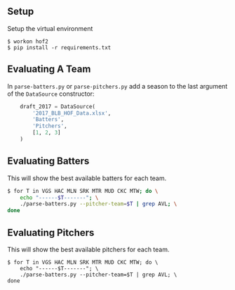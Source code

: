 ## Setup
Setup the virtual environment
```
$ workon hof2
$ pip install -r requirements.txt
```

## Evaluating A Team
In `parse-batters.py` or `parse-pitchers.py` add a season to the last
argument of the `DataSource` constructor:
```python
    draft_2017 = DataSource(
        '2017_BLB_HOF_Data.xlsx',
        'Batters',
        'Pitchers',
        [1, 2, 3]
    )
```

## Evaluating Batters
This will show the best available batters for each team.
```bash
$ for T in VGS HAC MLN SRK MTR MUD CKC MTW; do \
    echo "------$T-------"; \
    ./parse-batters.py --pitcher-team=$T | grep AVL; \
done 
```

## Evaluating Pitchers
This will show the best available pitchers for each team.
```
$ for T in VGS HAC MLN SRK MTR MUD CKC MTW; do \
    echo "------$T-------"; \
    ./parse-batters.py --pitcher-team=$T | grep AVL; \
done 
```

